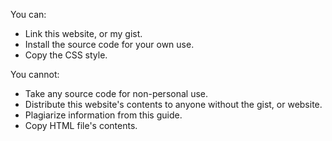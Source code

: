You can:
- Link this website, or my gist.
- Install the source code for your own use.
- Copy the CSS style.

You cannot:
- Take any source code for non-personal use.
- Distribute this website's contents to anyone without the gist, or website.
- Plagiarize information from this guide.
- Copy HTML file's contents.
